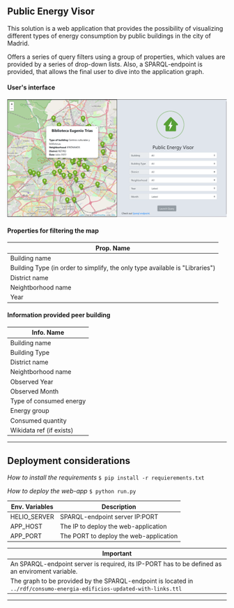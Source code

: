 ## Public Energy Visor

This solution is a web application that provides the possibility of visualizing different types of energy consumption by public buildings in the city of Madrid.

Offers a series of query filters using a group of properties, which values are provided by a series of drop-down lists. Also, a SPARQL-endpoint is provided, that allows the final user to dive into the application graph. 

#### User's interface
![User UI](../img/view.png?raw=true)

#### Properties for filtering the map
Prop. Name | 
---|
Building name |
Building Type (in order to simplify, the only type available is "Libraries") |
District name |
Neightborhood name |
Year |

#### Information provided peer building
Info. Name | 
---|
Building name |
Building Type |
District name |
Neightborhood name |
Observed Year |
Observed Month |
Type of consumed energy |
Energy group |
Consumed quantity |
Wikidata ref (if exists) |

-----------------------
## Deployment considerations

*How to install the requirements*
`$ pip install -r requierements.txt`

*How to deploy the web-app*
`$ python run.py `

Env. Variables | Description
---|---
HELIO_SERVER | SPARQL-endpoint server IP:PORT 
APP_HOST | The IP to deploy the web-application 
APP_PORT | The PORT to deploy the web-application 

Important |
---|
An SPARQL-endpoint server is required, its IP-PORT has to be defined as an enviroment variable. |
The graph to be provided by the SPARQL-endpoint is located in `../rdf/consumo-energia-edificios-updated-with-links.ttl` |

-----------------------